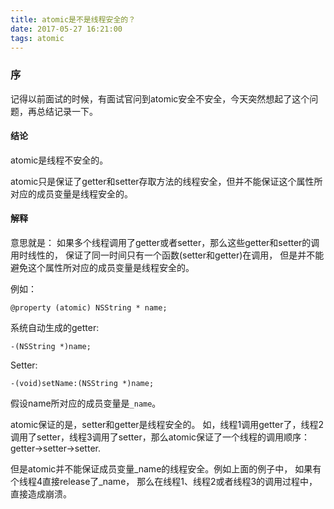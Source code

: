 ```yaml
---
title: atomic是不是线程安全的？
date: 2017-05-27 16:21:00
tags: atomic
---
```


###  序

记得以前面试的时候，有面试官问到atomic安全不安全，今天突然想起了这个问题，再总结记录一下。

#### 结论

atomic是线程不安全的。

atomic只是保证了getter和setter存取方法的线程安全，但并不能保证这个属性所对应的成员变量是线程安全的。


#### 解释

意思就是： 如果多个线程调用了getter或者setter，那么这些getter和setter的调用时线性的， 保证了同一时间只有一个函数(setter和getter)在调用， 但是并不能避免这个属性所对应的成员变量是线程安全的。

例如：

```
@property (atomic) NSString * name; 
```

系统自动生成的getter: 

```
-(NSString *)name;
```

Setter:

```
-(void)setName:(NSString *)name;
```

假设name所对应的成员变量是`_name`。

atomic保证的是，setter和getter是线程安全的。
如，线程1调用getter了，线程2调用了setter，线程3调用了setter，那么atomic保证了一个线程的调用顺序：getter->setter->setter.

但是atomic并不能保证成员变量_name的线程安全。例如上面的例子中， 如果有个线程4直接release了_name， 那么在线程1、线程2或者线程3的调用过程中， 直接造成崩溃。
